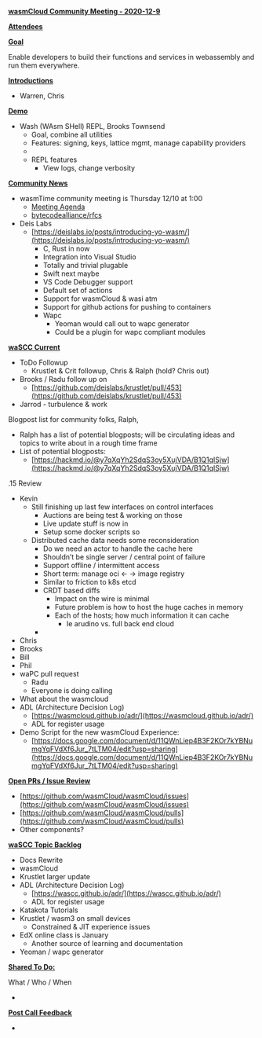 **<span style="text-decoration:underline;">wasmCloud Community Meeting - 2020-12-9</span>**

**<span style="text-decoration:underline;">Attendees</span>**

**<span style="text-decoration:underline;">Goal</span>**

Enable developers to build their functions and services in webassembly and run them everywhere.

**<span style="text-decoration:underline;">Introductions</span>**

*   Warren, Chris

**<span style="text-decoration:underline;">Demo</span>**



*   Wash (WAsm SHell) REPL, Brooks Townsend
    *   Goal, combine all utilities
    *   Features: signing, keys, lattice mgmt, manage capability providers
    *   
    *   REPL features
        *   View logs, change verbosity

**<span style="text-decoration:underline;">Community News</span>**



*   wasmTime community meeting is Thursday 12/10 at 1:00
    *   [Meeting Agenda](https://docs.google.com/document/d/1ZtxZNWbTNIhDdIXt27NQdwuc6D5O288l5HZKc_wC0FQ/edit#)
    *   [bytecodealliance/rfcs](https://github.com/bytecodealliance/rfcs/pulls)
*   Deis Labs
    *   [https://deislabs.io/posts/introducing-yo-wasm/](https://deislabs.io/posts/introducing-yo-wasm/)
        *   C, Rust in now
        *   Integration into Visual Studio
        *   Totally and trivial plugable
        *   Swift next maybe
        *   VS Code Debugger support
        *   Default set of actions
        *   Support for wasmCloud & wasi atm
        *   Support for github actions for pushing to containers
        *   Wapc 
            *   Yeoman would call out to wapc generator
            *   Could be a plugin for wapc compliant modules

**<span style="text-decoration:underline;">waSCC Current</span>**



*   ToDo Followup
    *   Krustlet & Crit followup, Chris & Ralph (hold? Chris out)
*   Brooks / Radu follow up on 
    *   [https://github.com/deislabs/krustlet/pull/453](https://github.com/deislabs/krustlet/pull/453)
*   Jarrod - turbulence & work

Blogpost list for community folks, Ralph, 



*   Ralph has a list of potential blogposts; will be circulating ideas and topics to write about in a rough time frame
*   List of potential blogposts:
    *   [https://hackmd.io/@y7qXqYh2SdqS3oy5XujVDA/B1Q1qISjw](https://hackmd.io/@y7qXqYh2SdqS3oy5XujVDA/B1Q1qISjw)

.15 Review



*   Kevin
    *   Still finishing up last few interfaces on control interfaces
        *   Auctions are being test & working on those
        *   Live update stuff is now in
        *   Setup some docker scripts so 
    *   Distributed cache data needs some reconsideration
        *   Do we need an actor to handle the cache here
        *   Shouldn’t be single server / central point of failure
        *   Support offline / intermittent access
        *   Short term: manage oci ← → image registry
        *   Similar to friction to k8s etcd
        *   CRDT based diffs
            *   Impact on the wire is minimal
            *   Future problem is how to host the huge caches in memory
            *   Each of the hosts; how much information it can cache
                *   Ie arudino vs. full back end cloud
        *   
*   Chris
*   Brooks
*   Bill
*   Phil
*   waPC pull request
    *   Radu
    *   Everyone is doing calling
*   What about the wasmcloud
*   ADL (Architecture Decision Log)
    *   [https://wasmcloud.github.io/adr/](https://wasmcloud.github.io/adr/)
    *   ADL for register usage
*   Demo Script for the new wasmCloud Experience:
    *   [https://docs.google.com/document/d/11QWnLiep4B3F2KOr7kYBNumgYqFVdXf6Jur_7tLTM04/edit?usp=sharing](https://docs.google.com/document/d/11QWnLiep4B3F2KOr7kYBNumgYqFVdXf6Jur_7tLTM04/edit?usp=sharing)

**<span style="text-decoration:underline;">Open PRs / Issue Review</span>**



*   [https://github.com/wasmCloud/wasmCloud/issues](https://github.com/wasmCloud/wasmCloud/issues)
*   [https://github.com/wasmCloud/wasmCloud/pulls](https://github.com/wasmCloud/wasmCloud/pulls)
*   Other components?

**<span style="text-decoration:underline;">waSCC Topic Backlog</span>**



*   Docs Rewrite
*   wasmCloud
*   Krustlet larger update
*   ADL (Architecture Decision Log)
    *   [https://wascc.github.io/adr/](https://wascc.github.io/adr/)
    *   ADL for register usage
*   Katakota Tutorials
*   Krustlet / wasm3 on small devices
    *   Constrained & JIT experience issues
*   EdX online class is January
    *   Another source of learning and documentation 
*   Yeoman / wapc generator

**<span style="text-decoration:underline;">Shared To Do:</span>**

What / Who / When



*   

**<span style="text-decoration:underline;">Post Call Feedback</span>**



*   